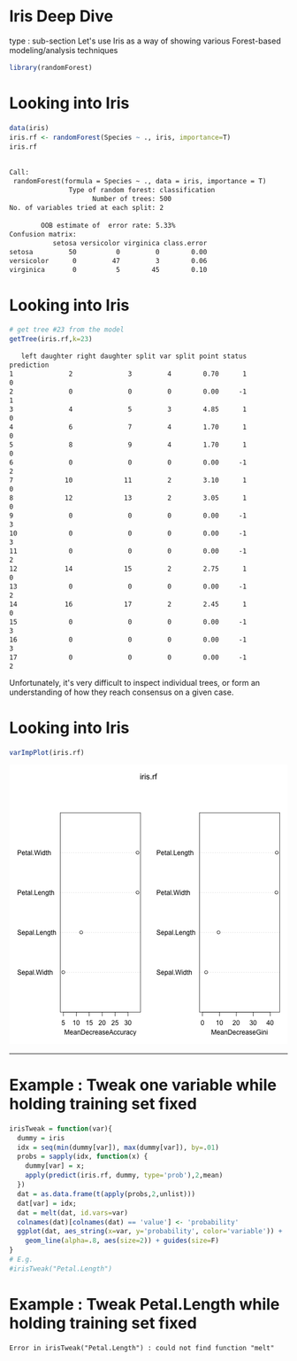 Iris Deep Dive
============
type : sub-section
Let's use Iris as a way of showing various Forest-based modeling/analysis techniques

```r
library(randomForest)
```


Looking into Iris
===

```r
data(iris)
iris.rf <- randomForest(Species ~ ., iris, importance=T)
iris.rf
```

```

Call:
 randomForest(formula = Species ~ ., data = iris, importance = T) 
               Type of random forest: classification
                     Number of trees: 500
No. of variables tried at each split: 2

        OOB estimate of  error rate: 5.33%
Confusion matrix:
           setosa versicolor virginica class.error
setosa         50          0         0        0.00
versicolor      0         47         3        0.06
virginica       0          5        45        0.10
```

Looking into Iris
===

```r
# get tree #23 from the model
getTree(iris.rf,k=23)
```

```
   left daughter right daughter split var split point status prediction
1              2              3         4        0.70      1          0
2              0              0         0        0.00     -1          1
3              4              5         3        4.85      1          0
4              6              7         4        1.70      1          0
5              8              9         4        1.70      1          0
6              0              0         0        0.00     -1          2
7             10             11         2        3.10      1          0
8             12             13         2        3.05      1          0
9              0              0         0        0.00     -1          3
10             0              0         0        0.00     -1          3
11             0              0         0        0.00     -1          2
12            14             15         2        2.75      1          0
13             0              0         0        0.00     -1          2
14            16             17         2        2.45      1          0
15             0              0         0        0.00     -1          3
16             0              0         0        0.00     -1          3
17             0              0         0        0.00     -1          2
```
Unfortunately, it's very difficult to inspect individual trees, or form an understanding of how they reach consensus on a given case.

Looking into Iris
===

```r
varImpPlot(iris.rf)
```

![plot of chunk unnamed-chunk-4](IrisDeepDive-figure/unnamed-chunk-4-1.png)
***



Example : Tweak one variable while holding training set fixed
=======

```r
irisTweak = function(var){ 
  dummy = iris
  idx = seq(min(dummy[var]), max(dummy[var]), by=.01)
  probs = sapply(idx, function(x) {
    dummy[var] = x; 
    apply(predict(iris.rf, dummy, type='prob'),2,mean)
  })
  dat = as.data.frame(t(apply(probs,2,unlist)))
  dat[var] = idx;
  dat = melt(dat, id.vars=var)
  colnames(dat)[colnames(dat) == 'value'] <- 'probability'
  ggplot(dat, aes_string(x=var, y='probability', color='variable')) + 
    geom_line(alpha=.8, aes(size=2)) + guides(size=F)
} 
# E.g.
#irisTweak("Petal.Length") 
```

Example : Tweak Petal.Length while holding training set fixed
=======








```
Error in irisTweak("Petal.Length") : could not find function "melt"
```

